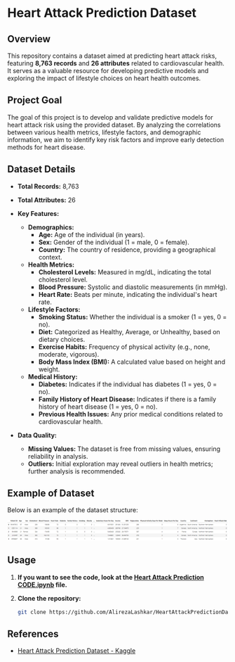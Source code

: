 # Heart Attack Prediction Dataset

## Overview

This repository contains a dataset aimed at predicting heart attack risks, featuring **8,763 records** and **26 attributes** related to cardiovascular health. It serves as a valuable resource for developing predictive models and exploring the impact of lifestyle choices on heart health outcomes.

## Project Goal

The goal of this project is to develop and validate predictive models for heart attack risk using the provided dataset. By analyzing the correlations between various health metrics, lifestyle factors, and demographic information, we aim to identify key risk factors and improve early detection methods for heart disease.

## Dataset Details

- **Total Records:** 8,763
- **Total Attributes:** 26
- **Key Features:**
  - **Demographics:**
    - **Age:** Age of the individual (in years).
    - **Sex:** Gender of the individual (1 = male, 0 = female).
    - **Country:** The country of residence, providing a geographical context.
  - **Health Metrics:**
    - **Cholesterol Levels:** Measured in mg/dL, indicating the total cholesterol level.
    - **Blood Pressure:** Systolic and diastolic measurements (in mmHg).
    - **Heart Rate:** Beats per minute, indicating the individual's heart rate.
  - **Lifestyle Factors:**
    - **Smoking Status:** Whether the individual is a smoker (1 = yes, 0 = no).
    - **Diet:** Categorized as Healthy, Average, or Unhealthy, based on dietary choices.
    - **Exercise Habits:** Frequency of physical activity (e.g., none, moderate, vigorous).
    - **Body Mass Index (BMI):** A calculated value based on height and weight.
  - **Medical History:**
    - **Diabetes:** Indicates if the individual has diabetes (1 = yes, 0 = no).
    - **Family History of Heart Disease:** Indicates if there is a family history of heart disease (1 = yes, 0 = no).
    - **Previous Health Issues:** Any prior medical conditions related to cardiovascular health.

- **Data Quality:**
  - **Missing Values:** The dataset is free from missing values, ensuring reliability in analysis.
  - **Outliers:** Initial exploration may reveal outliers in health metrics; further analysis is recommended.

## Example of Dataset

Below is an example of the dataset structure:

![Dataset Example](Data%20set/head%20of%20dataset.png)


## Usage

1. **If you want to see the code, look at the [Heart Attack Prediction CODE.ipynb](Heart%20Attack%20Prediction%20CODE.ipynb) file.**
   
2. **Clone the repository:**
   ```bash
   git clone https://github.com/AlirezaLashkar/HeartAttackPredictionDataset.git


## References

- [Heart Attack Prediction Dataset - Kaggle](https://www.kaggle.com/datasets/iamsouravbanerjee/heart-attack-prediction-dataset/data)
